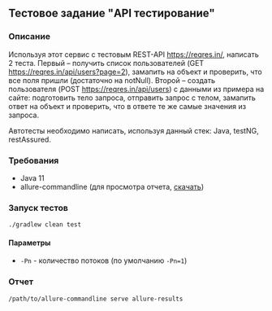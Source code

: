 ## Тестовое задание "API тестирование"

### Описание
Используя этот сервис с тестовым REST-API https://reqres.in/, написать 2 теста.
Первый – получить список пользователей (GET  https://reqres.in/api/users?page=2), замапить на объект и проверить, что все поля пришли (достаточно на notNull). Второй – создать пользователя (POST https://reqres.in/api/users) с данными из примера на сайте: подготовить тело запроса, отправить запрос с телом, замапить ответ на объект и проверить, что в ответе те же самые значения из запроса.

Автотесты необходимо написать,  используя данный стек:
Java, testNG, restAssured.

### Требования
* Java 11
* allure-commandline (для просмотра отчета, [скачать](https://github.com/allure-framework/allure2/releases))

### Запуск тестов
`./gradlew clean test`
#### Параметры
* `-Pn` - количество потоков (по умолчанию `-Pn=1`)

### Отчет
`/path/to/allure-commandline serve allure-results`